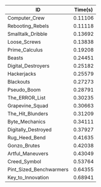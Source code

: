 |ID|Time(s)|
|-|-|
|Computer_Crew|0.11106|
|Rebooting_Rebels|0.11118|
|Smalltalk_Dribble|0.13692|
|Loose_Screws|0.13838|
|Prime_Calculus|0.19208|
|Beasts|0.24451|
|Digital_Destroyers|0.25182|
|Hackerjacks|0.25579|
|Blackouts|0.27273|
|Pseudo_Boom|0.28791|
|The_ERROR_List|0.30235|
|Grapevine_Squad|0.30663|
|The_Hit_Blunders|0.31209|
|Byte_Mechanics|0.34111|
|Digitally_Destroyed|0.37927|
|Rug_Heed_Bend|0.41635|
|Gonzo_Brutes|0.42038|
|Artful_Maneuvers|0.43049|
|Creed_Symbol|0.53764|
|Pint_Sized_Benchwarmers|0.64355|
|Key_to_Innovation|0.68941|
